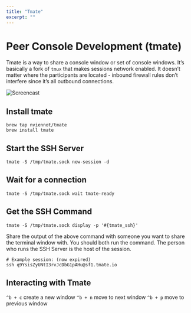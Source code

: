 ```yaml
---
title: "Tmate"
excerpt: ""
---
```

# Peer Console Development (tmate)

Tmate is a way to share a console window or set of console windows. It’s basically a fork of `tmux` that makes sessions network enabled. It doesn’t matter where the participants are located - inbound firewall rules don’t interfere since it’s all outbound connections. 

![Screencast](https://cloudposse.com/wp-content/uploads/sites/29/2018/01/tmate-linuxdescomplicado.gif)

## Install tmate

```
brew tap nviennot/tmate
brew install tmate
```

## Start the SSH Server

```
tmate -S /tmp/tmate.sock new-session -d
```

## Wait for a connection

```
tmate -S /tmp/tmate.sock wait tmate-ready 
```

## Get the SSH Command
```
tmate -S /tmp/tmate.sock display -p '#{tmate_ssh}'
```

Share the output of the above command with someone you want to share the terminal window with. You should both run the command. The person who runs the SSH Server is the host of the session.

```
# Example session: (now expired)
ssh q9YsisZyUNtI3rvJcDbG1pAHu@sf1.tmate.io
```

## Interacting with Tmate

`^b + c` create a new window
`^b + n` move to next window
`^b + p` move to previous window
